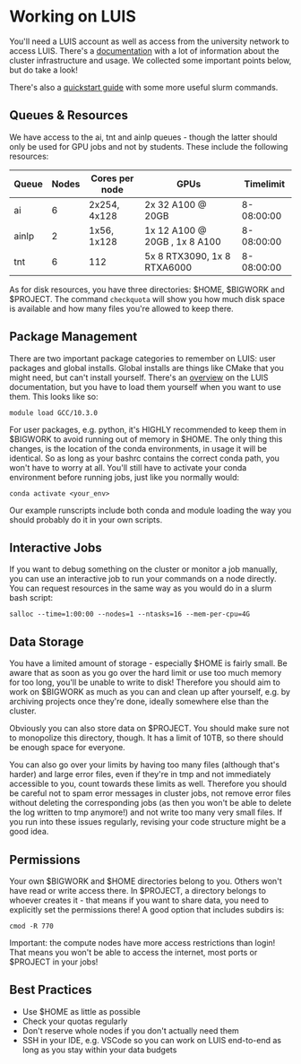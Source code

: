 # Working on LUIS
You'll need a LUIS account as well as access from the university network to access LUIS. There's a [documentation](https://docs.cluster.uni-hannover.de/doku.php) with a lot of information about the cluster infrastructure and usage. We collected some important points below, but do take a look!

There's also a [quickstart guide](https://docs.google.com/document/d/1KHCfJ2ikdw-fqRa_H1kEmwHHjOiJ04HvPR_9LDgGOSQ/edit?usp=sharing) with some more useful slurm commands. 

## Queues & Resources
We have access to the ai, tnt and ainlp queues - though the latter should only be used for GPU jobs and not by students.
These include the following resources: 

| Queue    | Nodes | Cores per node  | GPUs                          | Timelimit  |
| -------- | ----- | --------------- | ----------------------------- | ---------- |
| ai       | 6     | 2x254, 4x128    | 2x 32 A100 @ 20GB             | 8-08:00:00 |
| ainlp    | 2     | 1x56, 1x128     | 1x 12 A100 @ 20GB , 1x 8 A100 | 8-08:00:00 |
| tnt      | 6     | 112             | 5x 8 RTX3090, 1x 8 RTXA6000   | 8-08:00:00 |

As for disk resources, you have three directories: $HOME, $BIGWORK and $PROJECT. The command `checkquota` will show you how much disk space is available and how many files you're allowed to keep there.

## Package Management
There are two important package categories to remember on LUIS: user packages and global installs.
Global installs are things like CMake that you might need, but can't install yourself. There's an [overview](https://docs.cluster.uni-hannover.de/doku.php?id=guide:modules_and_application_software) on the LUIS documentation, but you have to load them yourself when you want to use them. This looks like so:

```
module load GCC/10.3.0
```

For user packages, e.g. python, it's HIGHLY recommended to keep them in $BIGWORK to avoid running out of memory in $HOME. The only thing this changes, is the location of the conda environments, in usage it will be identical. So as long as your bashrc contains the correct conda path, you won't have to worry at all.
You'll still have to activate your conda environment before running jobs, just like you normally would:

```
conda activate <your_env>
```

Our example runscripts include both conda and module loading the way you should probably do it in your own scripts.

## Interactive Jobs
If you want to debug something on the cluster or monitor a job manually, you can use an interactive job to run your commands on a node directly. You can request resources in the same way as you would do in a slurm bash script:
```
salloc --time=1:00:00 --nodes=1 --ntasks=16 --mem-per-cpu=4G
```

## Data Storage
You have a limited amount of storage - especially $HOME is fairly small. Be aware that as soon as you go over the hard limit or use too much memory for too long, you'll be unable to write to disk! Therefore you should aim to work on $BIGWORK as much as you can and clean up after yourself, e.g. by archiving projects once they're done, ideally somewhere else than the cluster.

Obviously you can also store data on $PROJECT. You should make sure not to monopolize this directory, though. It has a limit of 10TB, so there should be enough space for everyone.

You can also go over your limits by having too many files (although that's harder) and large error files, even if they're in tmp and not immediately accessible to you, count towards these limits as well. Therefore you should be careful not to spam error messages in cluster jobs, not remove error files without deleting the corresponding jobs (as then you won't be able to delete the log written to tmp anymore!) and not write too many very small files. If you run into these issues regularly, revising your code structure might be a good idea.

## Permissions
Your own $BIGWORK and $HOME directories belong to you. Others won't have read or write access there. In $PROJECT, a directory belongs to whoever creates it - that means if you want to share data, you need to explicitly set the permissions there! A good option that includes subdirs is:

```
cmod -R 770
```

Important: the compute nodes have more access restrictions than login! That means you won't be able to access the internet, most ports or $PROJECT in your jobs!

## Best Practices
- Use $HOME as little as possible
- Check your quotas regularly
- Don't reserve whole nodes if you don't actually need them 
- SSH in your IDE, e.g. VSCode so you can work on LUIS end-to-end as long as you stay within your data budgets